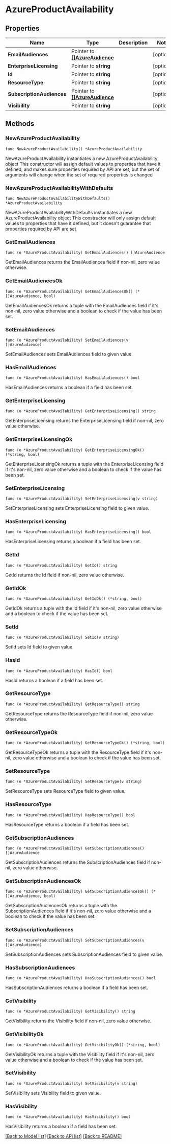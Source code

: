 # AzureProductAvailability

## Properties

Name | Type | Description | Notes
------------ | ------------- | ------------- | -------------
**EmailAudiences** | Pointer to [**[]AzureAudience**](AzureAudience.md) |  | [optional] 
**EnterpriseLicensing** | Pointer to **string** |  | [optional] 
**Id** | Pointer to **string** |  | [optional] 
**ResourceType** | Pointer to **string** |  | [optional] 
**SubscriptionAudiences** | Pointer to [**[]AzureAudience**](AzureAudience.md) |  | [optional] 
**Visibility** | Pointer to **string** |  | [optional] 

## Methods

### NewAzureProductAvailability

`func NewAzureProductAvailability() *AzureProductAvailability`

NewAzureProductAvailability instantiates a new AzureProductAvailability object
This constructor will assign default values to properties that have it defined,
and makes sure properties required by API are set, but the set of arguments
will change when the set of required properties is changed

### NewAzureProductAvailabilityWithDefaults

`func NewAzureProductAvailabilityWithDefaults() *AzureProductAvailability`

NewAzureProductAvailabilityWithDefaults instantiates a new AzureProductAvailability object
This constructor will only assign default values to properties that have it defined,
but it doesn't guarantee that properties required by API are set

### GetEmailAudiences

`func (o *AzureProductAvailability) GetEmailAudiences() []AzureAudience`

GetEmailAudiences returns the EmailAudiences field if non-nil, zero value otherwise.

### GetEmailAudiencesOk

`func (o *AzureProductAvailability) GetEmailAudiencesOk() (*[]AzureAudience, bool)`

GetEmailAudiencesOk returns a tuple with the EmailAudiences field if it's non-nil, zero value otherwise
and a boolean to check if the value has been set.

### SetEmailAudiences

`func (o *AzureProductAvailability) SetEmailAudiences(v []AzureAudience)`

SetEmailAudiences sets EmailAudiences field to given value.

### HasEmailAudiences

`func (o *AzureProductAvailability) HasEmailAudiences() bool`

HasEmailAudiences returns a boolean if a field has been set.

### GetEnterpriseLicensing

`func (o *AzureProductAvailability) GetEnterpriseLicensing() string`

GetEnterpriseLicensing returns the EnterpriseLicensing field if non-nil, zero value otherwise.

### GetEnterpriseLicensingOk

`func (o *AzureProductAvailability) GetEnterpriseLicensingOk() (*string, bool)`

GetEnterpriseLicensingOk returns a tuple with the EnterpriseLicensing field if it's non-nil, zero value otherwise
and a boolean to check if the value has been set.

### SetEnterpriseLicensing

`func (o *AzureProductAvailability) SetEnterpriseLicensing(v string)`

SetEnterpriseLicensing sets EnterpriseLicensing field to given value.

### HasEnterpriseLicensing

`func (o *AzureProductAvailability) HasEnterpriseLicensing() bool`

HasEnterpriseLicensing returns a boolean if a field has been set.

### GetId

`func (o *AzureProductAvailability) GetId() string`

GetId returns the Id field if non-nil, zero value otherwise.

### GetIdOk

`func (o *AzureProductAvailability) GetIdOk() (*string, bool)`

GetIdOk returns a tuple with the Id field if it's non-nil, zero value otherwise
and a boolean to check if the value has been set.

### SetId

`func (o *AzureProductAvailability) SetId(v string)`

SetId sets Id field to given value.

### HasId

`func (o *AzureProductAvailability) HasId() bool`

HasId returns a boolean if a field has been set.

### GetResourceType

`func (o *AzureProductAvailability) GetResourceType() string`

GetResourceType returns the ResourceType field if non-nil, zero value otherwise.

### GetResourceTypeOk

`func (o *AzureProductAvailability) GetResourceTypeOk() (*string, bool)`

GetResourceTypeOk returns a tuple with the ResourceType field if it's non-nil, zero value otherwise
and a boolean to check if the value has been set.

### SetResourceType

`func (o *AzureProductAvailability) SetResourceType(v string)`

SetResourceType sets ResourceType field to given value.

### HasResourceType

`func (o *AzureProductAvailability) HasResourceType() bool`

HasResourceType returns a boolean if a field has been set.

### GetSubscriptionAudiences

`func (o *AzureProductAvailability) GetSubscriptionAudiences() []AzureAudience`

GetSubscriptionAudiences returns the SubscriptionAudiences field if non-nil, zero value otherwise.

### GetSubscriptionAudiencesOk

`func (o *AzureProductAvailability) GetSubscriptionAudiencesOk() (*[]AzureAudience, bool)`

GetSubscriptionAudiencesOk returns a tuple with the SubscriptionAudiences field if it's non-nil, zero value otherwise
and a boolean to check if the value has been set.

### SetSubscriptionAudiences

`func (o *AzureProductAvailability) SetSubscriptionAudiences(v []AzureAudience)`

SetSubscriptionAudiences sets SubscriptionAudiences field to given value.

### HasSubscriptionAudiences

`func (o *AzureProductAvailability) HasSubscriptionAudiences() bool`

HasSubscriptionAudiences returns a boolean if a field has been set.

### GetVisibility

`func (o *AzureProductAvailability) GetVisibility() string`

GetVisibility returns the Visibility field if non-nil, zero value otherwise.

### GetVisibilityOk

`func (o *AzureProductAvailability) GetVisibilityOk() (*string, bool)`

GetVisibilityOk returns a tuple with the Visibility field if it's non-nil, zero value otherwise
and a boolean to check if the value has been set.

### SetVisibility

`func (o *AzureProductAvailability) SetVisibility(v string)`

SetVisibility sets Visibility field to given value.

### HasVisibility

`func (o *AzureProductAvailability) HasVisibility() bool`

HasVisibility returns a boolean if a field has been set.


[[Back to Model list]](../README.md#documentation-for-models) [[Back to API list]](../README.md#documentation-for-api-endpoints) [[Back to README]](../README.md)


